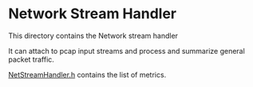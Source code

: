# Network Stream Handler

This directory contains the Network stream handler

It can attach to pcap input streams and process and summarize general packet traffic.

[NetStreamHandler.h](v2/NetStreamHandler.h) contains the list of metrics.
